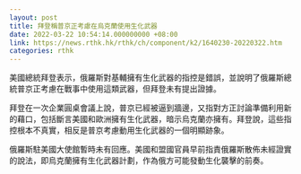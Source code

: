 ```yaml
---
layout: post
title: 拜登稱普京正考慮在烏克蘭使用生化武器
date: 2022-03-22 10:54:14.000000000 +08:00
link: https://news.rthk.hk/rthk/ch/component/k2/1640230-20220322.htm
categories: rthk
---
```


美國總統拜登表示，俄羅斯對基輔擁有生化武器的指控是錯誤，並說明了俄羅斯總統普京正考慮在戰事中使用這類武器，但拜登未有提出證據。

拜登在一次企業圓桌會議上說，普京已經被逼到牆邊，又指對方正討論準備利用新的藉口，包括斷言美國和歐洲擁有生化武器，暗示烏克蘭亦擁有。拜登說，這些指控根本不真實，相反是普京考慮動用生化武器的一個明顯跡象。

俄羅斯駐美國大使館暫時未有回應。美國和盟國官員早前指責俄羅斯散佈未經證實的說法，即烏克蘭擁有生化武器計劃，作為俄方可能發動生化襲擊的前奏。
